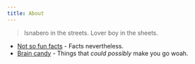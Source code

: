 ```yaml
---
title: About
---
```


> Isnabero in the streets. Lover boy in the sheets.

+ [Not so fun facts](https://migzpogi.github.io/til) - Facts nevertheless.
+ [Brain candy](https://migzpogi.github.io/candy) - Things that *could possibly* make you go woah.
